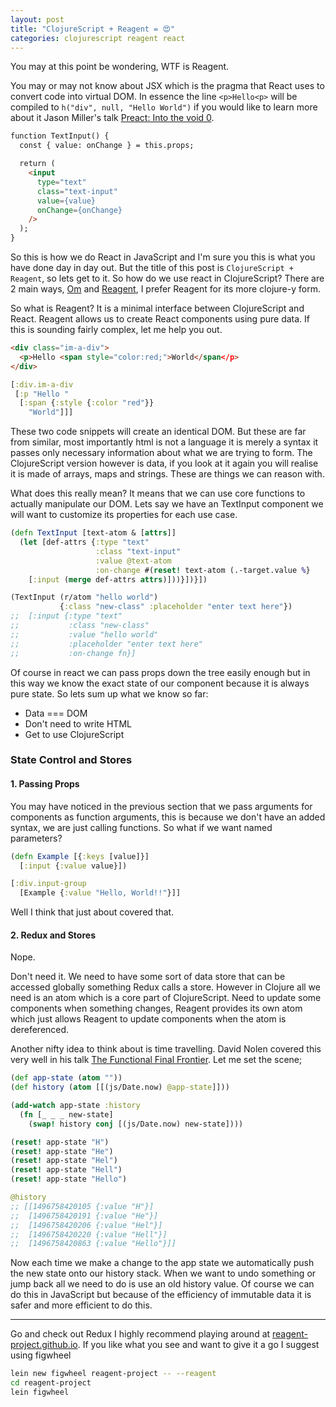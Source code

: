 ```yaml
---
layout: post
title: "ClojureScript + Reagent = 😍"
categories: clojurescript reagent react
---
```


You may at this point be wondering, WTF is Reagent.

You may or may not know about JSX which is the pragma that React uses to convert code into virtual DOM. In essence the line `<p>Hello<p>` will be compiled to `h("div", null, "Hello World")` if you would like to learn more about it Jason Miller's talk [Preact: Into the void 0](https://www.youtube.com/watch?v=LY6y3HbDVmg).

```html
function TextInput() {
  const { value: onChange } = this.props;

  return (
    <input
      type="text"
      class="text-input"
      value={value}
      onChange={onChange}
    />
  );
}
```

So this is how we do React in JavaScript and I'm sure you this is what you have done day in day out. But the title of this post is `ClojureScript + Reagent`, so lets get to it. So how do we use react in ClojureScript? There are 2 main ways, [Om](https://github.com/omcljs/om) and [Reagent](https://github.com/reagent-project/reagent), I prefer Reagent for its more clojure-y form.

So what is Reagent? It is a minimal interface between ClojureScript and React. Reagent allows us to create React components using pure data. If this is sounding fairly complex, let me help you out.

```html
<div class="im-a-div">
  <p>Hello <span style="color:red;">World</span</p>
</div>
```
```clj
[:div.im-a-div
 [:p "Hello "
  [:span {:style {:color "red"}}
    "World"]]]
```
These two code snippets will create an identical DOM. But these are far from similar, most importantly html is not a language it is merely a syntax it passes only necessary information about what we are trying to form. The ClojureScript version however is data, if you look at it again you will realise it is made of arrays, maps and strings. These are things we can reason with.


What does this really mean? It means that we can use core functions to actually manipulate our DOM. Lets say we have an TextInput component we will want to customize its properties for each use case.


```clj
(defn TextInput [text-atom & [attrs]]
  (let [def-attrs {:type "text"
                   :class "text-input"
                   :value @text-atom
                   :on-change #(reset! text-atom (.-target.value %}
    [:input (merge def-attrs attrs)]))}])}])

(TextInput (r/atom "hello world")
           {:class "new-class" :placeholder "enter text here"})
;;  [:input {:type "text"
;;           :class "new-class"
;;           :value "hello world"
;;           :placeholder "enter text here"
;;           :on-change fn}]
```

Of course in react we can pass props down the tree easily enough but in this way we know the exact state of our component because it is always pure state. So lets sum up what we know so far:

- Data === DOM
- Don't need to write HTML
- Get to use ClojureScript



### State Control and Stores

#### 1. Passing Props
You may have noticed in the previous section that we pass arguments for components as function arguments, this is because we don't have an added syntax, we are just calling functions. So what if we want named parameters?

```clj
(defn Example [{:keys [value]}]
  [:input {:value value}])

[:div.input-group
  [Example {:value "Hello, World!!"}]]
```

Well I think that just about covered that.


#### 2. Redux and Stores
Nope.

Don't need it. We need to have some sort of data store that can be accessed globally something Redux calls a store. However in Clojure all we need is an atom which is a core part of ClojureScript. Need to update some components when something changes, Reagent provides its own atom which just allows Reagent to update components when the atom is dereferenced.

Another nifty idea to think about is time travelling. David Nolen covered this very well in his talk [The Functional Final Frontier](https://www.youtube.com/watch?v=DMtwq3QtddY). Let me set the scene;

```clj
(def app-state (atom ""))
(def history (atom [[(js/Date.now) @app-state]]))

(add-watch app-state :history
  (fn [_ _ _ new-state]
    (swap! history conj [(js/Date.now) new-state])))

(reset! app-state "H")
(reset! app-state "He")
(reset! app-state "Hel")
(reset! app-state "Hell")
(reset! app-state "Hello")

@history
;; [[1496758420105 {:value "H"}]
;;  [1496758420191 {:value "He"}]
;;  [1496758420206 {:value "Hel"}]
;;  [1496758420220 {:value "Hell"}]
;;  [1496758420863 {:value "Hello"}]]
```

Now each time we make a change to the app state we automatically push the new state onto our history stack. When we want to undo something or jump back all we need to do is use an old history value. Of course we can do this in JavaScript but because of the efficiency of immutable data it is safer and more efficient to do this.

---

Go and check out Redux I highly recommend playing around at [reagent-project.github.io](https://reagent-project.github.io/). If you like what you see and want to give it a go I suggest using figwheel

```bash
lein new figwheel reagent-project -- --reagent
cd reagent-project
lein figwheel
```
